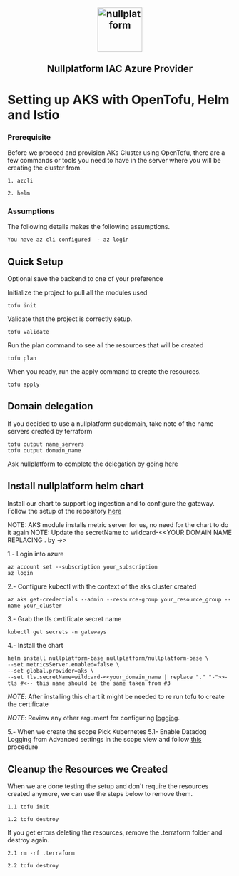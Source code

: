 <h2 align="center">
    <a href="https://httpie.io" target="blank_">
        <img height="100" alt="nullplatform" src="https://nullplatform.com/favicon/android-chrome-192x192.png" />
    </a>
    <br>
    <br>
    Nullplatform IAC Azure Provider
    <br>
</h2>

# Setting up AKS with OpenTofu, Helm and Istio

### Prerequisite

Before we proceed and provision AKs Cluster using OpenTofu, there are a few commands or tools you need to have in the server where you will be creating the cluster from.

    1. azcli
   
    2. helm

### Assumptions

The following details makes the following assumptions.

    You have az cli configured  - az login


## Quick Setup

Optional save the backend to one of your preference

Initialize the project to pull all the modules used

    tofu init

Validate that the project is correctly setup. 

    tofu validate

Run the plan command to see all the resources that will be created

    tofu plan

When you ready, run the apply command to create the resources. 

    tofu apply

## Domain delegation

If you decided to use a nullplatform subdomain, take note of the name servers created by terraform

```
tofu output name_servers
tofu output domain_name
```

Ask nullplatform to complete the delegation by going [here](../../private/aws/dns/delegation)

## Install nullplatform helm chart

Install our chart to support log ingestion and to configure the gateway. Follow the setup of the repository [here](https://github.com/nullplatform/helm-charts)

NOTE: AKS module installs metric server for us, no need for the chart to do it again
NOTE: Update the secretName to wildcard-<<YOUR DOMAIN NAME REPLACING . by ->>

1.- Login into azure
```
az account set --subscription your_subscription
az login
```
2.- Configure kubectl with the context of the aks cluster created
```
az aks get-credentials --admin --resource-group your_resource_group --name your_cluster
```
3.- Grab the tls certificate secret name
```
kubectl get secrets -n gateways
```
4.- Install the chart
```
helm install nullplatform-base nullplatform/nullplatform-base \
--set metricsServer.enabled=false \
--set global.provider=aks \
--set tls.secretName=wildcard-<<your_domain_name | replace "." "-">>-tls #<-- this name should be the same taken from #3
```
*NOTE*: After installing this chart it might be needed to re run tofu to create the certificate

*NOTE*: Review any other argument for configuring [logging](https://github.com/nullplatform/helm-charts/tree/main/charts/base).

5.- When we create the scope Pick Kubernetes
5.1- Enable Datadog Logging from Advanced settings in the scope view and follow [this](https://docs.nullplatform.com/docs/scopes/datadog) procedure

## Cleanup the Resources we Created

When we are done testing the setup and don't require the resources created anymore, we can use the steps below to remove them. 

    1.1 tofu init

    1.2 tofu destroy

If you get errors deleting the resources, remove the .terraform folder and destroy again.

    2.1 rm -rf .terraform

    2.2 tofu destroy
